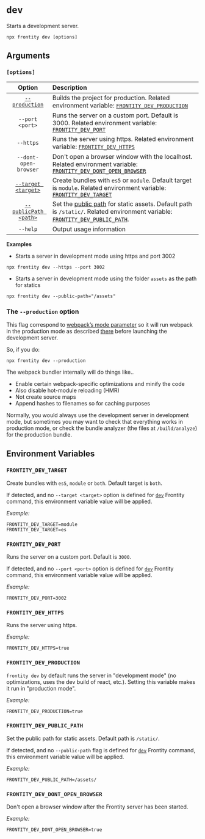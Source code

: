 # `dev`

Starts a development server.

```text
npx frontity dev [options]
```

## Arguments

### **`[options]`**

|                                   Option                                   | Description                                                                                                                                                                                             |
| :------------------------------------------------------------------------: | :------------------------------------------------------------------------------------------------------------------------------------------------------------------------------------------------------ |
|                  [`--production`](#the-production-option)                  | Builds the project for production. Related environment variable: [`FRONTITY_DEV_PRODUCTION`](#frontity_dev_production)                                                                                  |
|                              `--port <port>`                               | Runs the server on a custom port. Default is 3000. Related environment variable: [`FRONTITY_DEV_PORT`](#frontity_dev_port)                                                                              |
|                                 `--https`                                  | Runs the server using https. Related environment variable: [`FRONTITY_DEV_HTTPS`](#frontity_dev_https)                                                                                                  |
|                           `--dont-open-browser`                            | Don't open a browser window with the localhost. Related environment variable: [`FRONTITY_DEV_DONT_OPEN_BROWSER`](#frontity_dev_dont_open_browser)                                                       |
|    [`--target <target>`](../build-commands/README.md#the-target-option)    | Create bundles with `es5` or `module`. Default target is `module`. Related environment variable: [`FRONTITY_DEV_TARGET`](#frontity_dev_target)                                                          |
| [`--publicPath <path>`](../build-commands/build.md#the-public-path-option) | Set the [public path](https://webpack.js.org/guides/public-path/) for static assets. Default path is `/static/`. Related environment variable: [`FRONTITY_DEV_PUBLIC_PATH`](#frontity_dev_public_path). |
|                                  `--help`                                  | Output usage information                                                                                                                                                                                |

**Examples**

- Starts a server in development mode using https and port 3002

```text
npx frontity dev --https --port 3002
```

- Starts a server in development mode using the folder `assets` as the path for statics

```text
npx frontity dev --public-path="/assets"
```

### The `--production` option

This flag correspond to [webpack’s mode parameter](https://webpack.js.org/configuration/mode/) so it will run webpack in the production mode as described [there](https://webpack.js.org/configuration/mode/) before launching the development server.

So, if you do:

```text
npx frontity dev --production
```

The webpack bundler internally will do things like..

- Enable certain webpack-specific optimizations and minify the code
- Also disable hot-module reloading (HMR)
- Not create source maps
- Append hashes to filenames so for caching purposes

Normally, you would always use the development server in development mode, but sometimes you may want to check that everything works in production mode, or check the bundle analyzer (the files at `/build/analyze`) for the production bundle.

## Environment Variables

### `FRONTITY_DEV_TARGET`

Create bundles with `es5`, `module` or `both`. Default target is `both`.

If detected, and no `--target <target>` option is defined for [`dev`](#dev) Frontity command, this environment variable value will be applied.

_Example:_

```text
FRONTITY_DEV_TARGET=module
FRONTITY_DEV_TARGET=es
```

### `FRONTITY_DEV_PORT`

Runs the server on a custom port. Default is `3000`.

If detected, and no `--port <port>` option is defined for [`dev`](#dev) Frontity command, this environment variable value will be applied.

_Example:_

```text
FRONTITY_DEV_PORT=3002
```

### `FRONTITY_DEV_HTTPS`

Runs the server using https.

_Example:_

```text
FRONTITY_DEV_HTTPS=true
```

### `FRONTITY_DEV_PRODUCTION`

`frontity dev` by default runs the server in "development mode" \(no optimizations, uses the dev build of react, etc.\). Setting this variable makes it run in "production mode".

_Example:_

```text
FRONTITY_DEV_PRODUCTION=true
```

### `FRONTITY_DEV_PUBLIC_PATH`

Set the public path for static assets. Default path is `/static/`.

If detected, and no `--public-path` flag is defined for [`dev`](#dev) Frontity command, this environment variable value will be applied.

_Example:_

```text
FRONTITY_DEV_PUBLIC_PATH=/assets/
```

### `FRONTITY_DEV_DONT_OPEN_BROWSER`

Don't open a browser window after the Frontity server has been started.

_Example:_

```text
FRONTITY_DEV_DONT_OPEN_BROWSER=true
```
